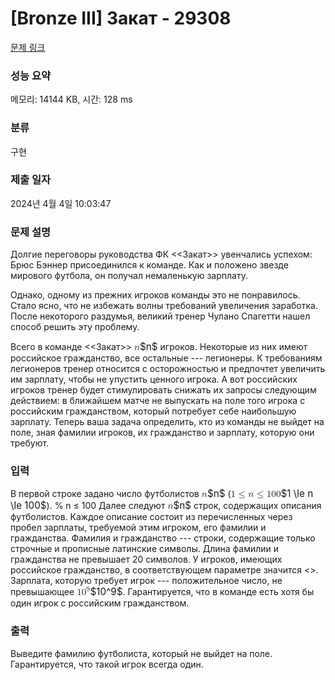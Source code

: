 # [Bronze III] Закат - 29308 

[문제 링크](https://www.acmicpc.net/problem/29308) 

### 성능 요약

메모리: 14144 KB, 시간: 128 ms

### 분류

구현

### 제출 일자

2024년 4월 4일 10:03:47

### 문제 설명

<p>Долгие переговоры руководства ФК <<Закат>> увенчались успехом: Брюс Бэннер присоединился к команде. Как и положено звезде мирового футбола, он получал немаленькую зарплату.</p>

<p>Однако, одному из прежних игроков команды это не понравилось. Стало ясно, что не избежать волны требований увеличения заработка. После некоторого раздумья, великий тренер Чулано Спагетти нашел способ решить эту проблему.</p>

<p>Всего в команде <<Закат>> <mjx-container class="MathJax" jax="CHTML" style="font-size: 109%; position: relative;"><mjx-math class="MJX-TEX" aria-hidden="true"><mjx-mi class="mjx-i"><mjx-c class="mjx-c1D45B TEX-I"></mjx-c></mjx-mi></mjx-math><mjx-assistive-mml unselectable="on" display="inline"><math xmlns="http://www.w3.org/1998/Math/MathML"><mi>n</mi></math></mjx-assistive-mml><span aria-hidden="true" class="no-mathjax mjx-copytext">$n$</span></mjx-container> игроков. Некоторые из них имеют российское гражданство, все остальные --- легионеры. К требованиям легионеров тренер относится с осторожностью и предпочтет увеличить им зарплату, чтобы не упустить ценного игрока. А вот российских игроков тренер будет стимулировать снижать их запросы следующим действием: в ближайшем матче не выпускать на поле того игрока с российским гражданством, который потребует себе наибольшую зарплату. Теперь ваша задача определить, кто из команды не выйдет на поле, зная фамилии игроков, их гражданство и зарплату, которую они требуют.</p>

### 입력 

 <p>В первой строке задано число футболистов <mjx-container class="MathJax" jax="CHTML" style="font-size: 109%; position: relative;"><mjx-math class="MJX-TEX" aria-hidden="true"><mjx-mi class="mjx-i"><mjx-c class="mjx-c1D45B TEX-I"></mjx-c></mjx-mi></mjx-math><mjx-assistive-mml unselectable="on" display="inline"><math xmlns="http://www.w3.org/1998/Math/MathML"><mi>n</mi></math></mjx-assistive-mml><span aria-hidden="true" class="no-mathjax mjx-copytext">$n$</span></mjx-container> (<mjx-container class="MathJax" jax="CHTML" style="font-size: 109%; position: relative;"><mjx-math class="MJX-TEX" aria-hidden="true"><mjx-mn class="mjx-n"><mjx-c class="mjx-c31"></mjx-c></mjx-mn><mjx-mo class="mjx-n" space="4"><mjx-c class="mjx-c2264"></mjx-c></mjx-mo><mjx-mi class="mjx-i" space="4"><mjx-c class="mjx-c1D45B TEX-I"></mjx-c></mjx-mi><mjx-mo class="mjx-n" space="4"><mjx-c class="mjx-c2264"></mjx-c></mjx-mo><mjx-mn class="mjx-n" space="4"><mjx-c class="mjx-c31"></mjx-c><mjx-c class="mjx-c30"></mjx-c><mjx-c class="mjx-c30"></mjx-c></mjx-mn></mjx-math><mjx-assistive-mml unselectable="on" display="inline"><math xmlns="http://www.w3.org/1998/Math/MathML"><mn>1</mn><mo>≤</mo><mi>n</mi><mo>≤</mo><mn>100</mn></math></mjx-assistive-mml><span aria-hidden="true" class="no-mathjax mjx-copytext">$1 \le n \le 100$</span></mjx-container>). % n ≤ 100 Далее следуют <mjx-container class="MathJax" jax="CHTML" style="font-size: 109%; position: relative;"><mjx-math class="MJX-TEX" aria-hidden="true"><mjx-mi class="mjx-i"><mjx-c class="mjx-c1D45B TEX-I"></mjx-c></mjx-mi></mjx-math><mjx-assistive-mml unselectable="on" display="inline"><math xmlns="http://www.w3.org/1998/Math/MathML"><mi>n</mi></math></mjx-assistive-mml><span aria-hidden="true" class="no-mathjax mjx-copytext">$n$</span></mjx-container> строк, содержащих описания футболистов. Каждое описание состоит из перечисленных через пробел зарплаты, требуемой этим игроком, его фамилии и гражданства. Фамилия и гражданство --- строки, содержащие только строчные и прописные латинские символы. Длина фамилии и гражданства не превышает 20 символов. У игроков, имеющих российское гражданство, в соответствующем параметре значится <<Russia>>. Зарплата, которую требует игрок --- положительное число, не превышающее <mjx-container class="MathJax" jax="CHTML" style="font-size: 109%; position: relative;"><mjx-math class="MJX-TEX" aria-hidden="true"><mjx-msup><mjx-mn class="mjx-n"><mjx-c class="mjx-c31"></mjx-c><mjx-c class="mjx-c30"></mjx-c></mjx-mn><mjx-script style="vertical-align: 0.393em;"><mjx-mn class="mjx-n" size="s"><mjx-c class="mjx-c39"></mjx-c></mjx-mn></mjx-script></mjx-msup></mjx-math><mjx-assistive-mml unselectable="on" display="inline"><math xmlns="http://www.w3.org/1998/Math/MathML"><msup><mn>10</mn><mn>9</mn></msup></math></mjx-assistive-mml><span aria-hidden="true" class="no-mathjax mjx-copytext">$10^9$</span></mjx-container>. Гарантируется, что в команде есть хотя бы один игрок с российским гражданством.</p>

### 출력 

 <p>Выведите фамилию футболиста, который не выйдет на поле. Гарантируется, что такой игрок всегда один.</p>

